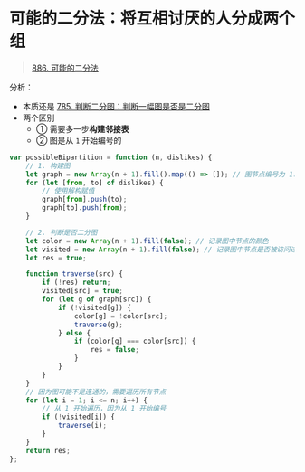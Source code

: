 
# 可能的二分法：将互相讨厌的人分成两个组



> [886. 可能的二分法](https://leetcode.cn/problems/possible-bipartition/)



分析：
- 本质还是 [785. 判断二分图：判断一幅图是否是二分图](/post/OrWJqso7.html)
- 两个区别
	- ① 需要多一步**构建邻接表**
	- ② 图是从 `1` 开始编号的

```javascript hl:4,32
var possibleBipartition = function (n, dislikes) {
    // 1. 构建图
    let graph = new Array(n + 1).fill().map(() => []); // 图节点编号为 1...n
    for (let [from, to] of dislikes) {
        // 使用解构赋值
        graph[from].push(to);
        graph[to].push(from);
    }

    // 2. 判断是否二分图
    let color = new Array(n + 1).fill(false); // 记录图中节点的颜色
    let visited = new Array(n + 1).fill(false); // 记录图中节点是否被访问过
    let res = true;

    function traverse(src) {
        if (!res) return;
        visited[src] = true;
        for (let g of graph[src]) {
            if (!visited[g]) {
                color[g] = !color[src];
                traverse(g);
            } else {
                if (color[g] === color[src]) {
                    res = false;
                }
            }
        }
    }
    // 因为图可能不是连通的，需要遍历所有节点
    for (let i = 1; i <= n; i++) {
        // 从 1 开始遍历，因为从 1 开始编号
        if (!visited[i]) {
            traverse(i);
        }
    }
    return res;
};
```







